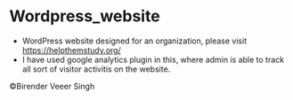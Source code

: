 # Wordpress_website
* WordPress website designed for an organization, please visit https://helpthemstudy.org/
* I have used google analytics plugin in this, where admin is able to track all sort of visitor activitis on the website.


:copyright:Birender Veeer Singh
